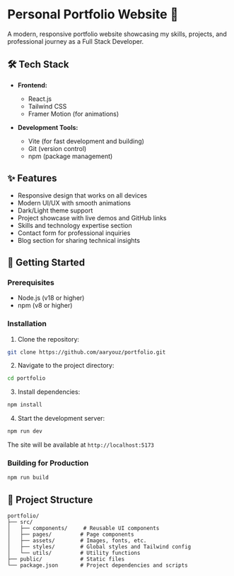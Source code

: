 # Personal Portfolio Website 🚀

A modern, responsive portfolio website showcasing my skills, projects, and professional journey as a Full Stack Developer.

## 🛠️ Tech Stack

- **Frontend:**
  - React.js
  - Tailwind CSS
  - Framer Motion (for animations)

- **Development Tools:**
  - Vite (for fast development and building)
  - Git (version control)
  - npm (package management)

## ✨ Features

- Responsive design that works on all devices
- Modern UI/UX with smooth animations
- Dark/Light theme support
- Project showcase with live demos and GitHub links
- Skills and technology expertise section
- Contact form for professional inquiries
- Blog section for sharing technical insights

## 🚀 Getting Started

### Prerequisites

- Node.js (v18 or higher)
- npm (v8 or higher)

### Installation

1. Clone the repository:
```bash
git clone https://github.com/aaryouz/portfolio.git
```

2. Navigate to the project directory:
```bash
cd portfolio
```

3. Install dependencies:
```bash
npm install
```

4. Start the development server:
```bash
npm run dev
```

The site will be available at `http://localhost:5173`

### Building for Production

```bash
npm run build
```

## 📁 Project Structure

```
portfolio/
├── src/
│   ├── components/     # Reusable UI components
│   ├── pages/         # Page components
│   ├── assets/        # Images, fonts, etc.
│   ├── styles/        # Global styles and Tailwind config
│   └── utils/         # Utility functions
├── public/            # Static files
└── package.json       # Project dependencies and scripts
```


